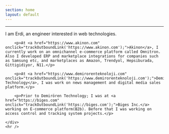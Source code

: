 ```yaml
---
section: home
layout: default
---
```


<div class="hfeed">
  <hr />
  <div class="hentry post no-border">
    <div class="entry-summary">
        <p>I am Erdi, an engineer interested in web technologies.</p>

        <p>At <a href="https://www.akinon.com" onclick="trackOutboundLink('https://www.akinon.com');">Akinon</a>, I currently work on an omnichannel e-commerce platform called Omnitron. Also I developed ERP and marketplace integrations for companies such as Samsung etc, and marketplaces as Amazon, Trendyol, Hepsiburada, Gittigidiyor, N11.</p>

        <p>At <a href="https://www.demirorenteknoloji.com" onclick="trackOutboundLink('https://www.demirorenteknoloji.com');">Demirören Technology</a>, I was work on news management and digital media sales platform.</p>

        <p>Prior to Demirören Technology; I was at <a href="https://biges.com" onclick="trackOutboundLink('https://biges.com');">Biges Inc.</a> working on E-commerce platform(B2b). Before that I was working on access control and tracking system projects.</p>

    </div>
    <hr />
  </div>
</div>
